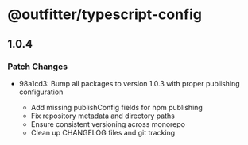 # @outfitter/typescript-config

## 1.0.4

### Patch Changes

- 98a1cd3: Bump all packages to version 1.0.3 with proper publishing configuration

  - Add missing publishConfig fields for npm publishing
  - Fix repository metadata and directory paths
  - Ensure consistent versioning across monorepo
  - Clean up CHANGELOG files and git tracking
